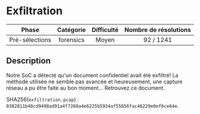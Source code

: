 # Exfiltration

| Phase          | Catégorie  |    Difficulté  | Nombre de résolutions |
|:--------------:|:----------:|:--------------:|:---------------------:|
| Pré-sélections | forensics  |     Moyen      |             92 / 1241 |

## Description

Notre SoC a détecté qu'un document confidentiel avait été exfiltré! La méthode utilisée ne semble pas avancée et heureusement, une capture réseau a pu être faite au bon moment... Retrouvez ce document.

SHA256(`exfiltration.pcap`) : `0382811b48cd9498ad91a4f7268a4e6225b5934af55856fac46229e0ef6ce64e`.
